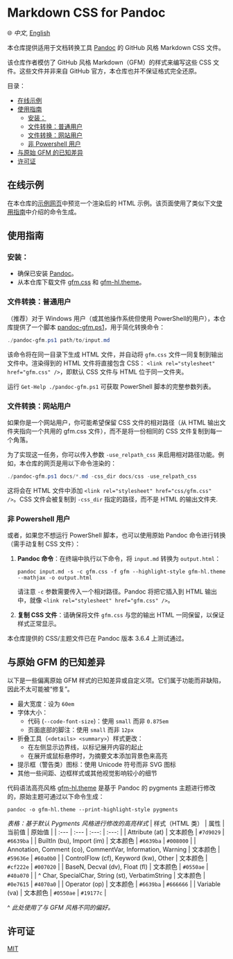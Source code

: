 # Markdown CSS for Pandoc

🌐 *中文*, [English](./ReadMe.md)

本仓库提供适用于文档转换工具 [Pandoc](https://github.com/jgm/pandoc) 的 GitHub 风格 Markdown CSS 文件。

该仓库作者模仿了 GitHub 风格 Markdown（GFM）的样式来编写这些 CSS 文件。这些文件并非来自 GitHub 官方，本仓库也并不保证格式完全还原。

目录：
- [在线示例](#在线示例)
- [使用指南](#使用指南)
  - [安装：](#安装)
  - [文件转换：普通用户](#文件转换普通用户)
  - [文件转换：网站用户](#文件转换网站用户)
  - [非 Powershell 用户](#非-powershell-用户)
- [与原始 GFM 的已知差异](#与原始-gfm-的已知差异)
- [许可证](#许可证)

## 在线示例

在本仓库的[示例网页](https://wklchris.github.io/markdown-css-for-pandoc/example.html)中预览一个渲染后的 HTML 示例。该页面使用了类似下文[使用指南](#using-guide)中介绍的命令生成。

## 使用指南

### 安装：

- 确保已安装 [Pandoc](https://github.com/jgm/pandoc/releases)。
- 从本仓库下载文件 [gfm.css](./gfm.css) 和 [gfm-hl.theme](./gfm-hl.theme)。

### 文件转换：普通用户

（推荐）对于 Windows 用户（或其他操作系统但使用 PowerShell的用户），本仓库提供了一个脚本 [pandoc-gfm.ps1](./pandoc-gfm.ps1)，用于简化转换命令：

```powershell
./pandoc-gfm.ps1 path/to/input.md
```

该命令将在同一目录下生成 HTML 文件，并自动将 `gfm.css` 文件一同复制到输出文件中。渲染得到的 HTML 文件将直接包含 CSS： `<link rel="stylesheet" href="gfm.css" />`，即默认 CSS 文件与 HTML 位于同一文件夹。

运行 `Get-Help ./pandoc-gfm.ps1` 可获取 PowerShell 脚本的完整参数列表。

### 文件转换：网站用户

如果你是一个网站用户，你可能希望保留 CSS 文件的相对路径（从 HTML 输出文件夹指向一个共用的 gfm.css 文件），而不是将一份相同的 CSS 文件复制到每一个角落。

为了实现这一任务，你可以传入参数 `-use_relpath_css` 来启用相对路径功能。例如，本仓库的网页是用以下命令渲染的：

```powershell
./pandoc-gfm.ps1 docs/*.md -css_dir docs/css -use_relpath_css
```

这将会在 HTML 文件中添加 `<link rel="stylesheet" href="css/gfm.css" />`。CSS 文件会被复制到 `-css_dir` 指定的路径，而不是 HTML 的输出文件夹.

### 非 Powershell 用户

或者，如果您不想运行 PowerShell 脚本，也可以使用原始 Pandoc 命令进行转换（需手动复制 CSS 文件）：

1. **Pandoc 命令**：在终端中执行以下命令，将 `input.md` 转换为 `output.html`：

   ```  
   pandoc input.md -s -c gfm.css -f gfm --highlight-style gfm-hl.theme --mathjax -o output.html 
   ```
   
   请注意 `-c` 参数需要传入一个相对路径。Pandoc 将把它插入到 HTML 输出中，就像 `<link rel="stylesheet" href="gfm.css" />`。

2. **复制 CSS 文件**：请确保将文件 `gfm.css` 与您的输出 HTML 一同保留，以保证样式正常显示。

本仓库提供的 CSS/主题文件已在 Pandoc 版本 3.6.4 上测试通过。

## 与原始 GFM 的已知差异

以下是一些偏离原始 GFM 样式的已知差异或自定义项。它们属于功能而非缺陷，因此不太可能被“修复”。

- 最大宽度：设为 `60em`
- 字体大小：
  - 代码 (`--code-font-size`)：使用 `small` 而非 `0.875em`
  - 页面底部的脚注：使用 `small` 而非 `12px`
- 折叠工具（`<details> <summary>`）样式更改：
  - 在左侧显示边界线，以标记展开内容的起止
  - 在展开或鼠标悬停时，为摘要文本添加背景色来高亮
- 提示框（警告类）图标：使用 Unicode 符号而非 SVG 图标
- 其他一些间距、边框样式或其他视觉影响较小的细节

代码语法高亮风格 [gfm-hl.theme](./gfm-hl.theme) 是基于 Pandoc 的 pygments 主题进行修改的，原始主题可通过以下命令生成：

```  
pandoc -o gfm-hl.theme --print-highlight-style pygments
```

*表格：基于默认 Pygments 风格进行修改的高亮样式*
| 样式（HTML 类） | 属性 | 当前值 | 原始值 |
| :--- | :--- | :---: | :---: |
| Attribute (at) | 文本颜色 | `#7d9029` | `#6639ba` |
| BuiltIn (bu), Import (im) | 文本颜色 | `#6639ba` | `#008000` |
| Annotation, Comment (co), CommentVar, Information, Warning | 文本颜色 | `#59636e` | `#60a0b0` |
| ControlFlow (cf), Keyword (kw), Other | 文本颜色 | `#cf222e` | `#007020` |
| BaseN, Decval (dv), Float (fl) | 文本颜色 | `#0550ae` | `#40a070` |
| \^ Char, SpecialChar, String (st), VerbatimString | 文本颜色 | `#0e7615` | `#4070a0` |
| Operator (op) | 文本颜色 | `#6639ba` | `#666666` |
| Variable (va) | 文本颜色 | `#0550ae` | `#19177c` |

\^ *此处使用了与 GFM 风格不同的偏好。*

## 许可证

[MIT](./LICENSE)
